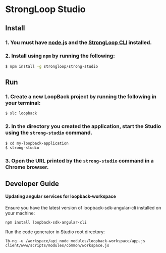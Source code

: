 # StrongLoop Studio

## Install

### 1. You must have [node.js](http://nodejs.org) and the [StrongLoop CLI](http://docs.strongloop.com/display/LB/Getting+Started+with+LoopBack#GettingStartedwithLoopBack-InstallStrongLoopsoftware) installed.

### 2. Install using `npm` by running the following:

```sh
$ npm install -g strongloop/strong-studio
```

## Run

### 1. Create a new LoopBack project by running the following in your terminal:

```sh
$ slc loopback
```

### 2. In the directory you created the application, start the Studio using the `strong-studio` command.

```sh
$ cd my-loopback-application
$ strong-studio
```

### 3. Open the URL printed by the `strong-studio` command in a Chrome browser.

## Developer Guide

#### Updating angular services for loopback-workspace

Ensure you have the latest version of loopback-sdk-angular-cli installed on
your machine:

```
npm install loopback-sdk-angular-cli
```

Run the code generator in Studio root directory:

```
lb-ng -u /workspace/api node_modules/loopback-workspace/app.js client/www/scripts/modules/common/workspace.js
```
